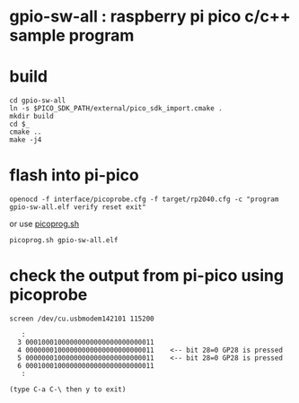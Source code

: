 # gpio-sw-all : raspberry pi pico c/c++ sample program

# build
```
cd gpio-sw-all
ln -s $PICO_SDK_PATH/external/pico_sdk_import.cmake .
mkdir build
cd $_
cmake ..
make -j4
```

# flash into pi-pico 
```
openocd -f interface/picoprobe.cfg -f target/rp2040.cfg -c "program gpio-sw-all.elf verify reset exit"
```

or use [picoprog.sh](https://gist.github.com/hidsh/4dc19284ddea311825950b2a1be621bc)
```
picoprog.sh gpio-sw-all.elf
```

# check the output from pi-pico using picoprobe

```
screen /dev/cu.usbmodem142101 115200

   :
  3 00010001000000000000000000000011
  4 00000001000000000000000000000011	<-- bit 28=0 GP28 is pressed
  5 00000001000000000000000000000011	<-- bit 28=0 GP28 is pressed
  6 00010001000000000000000000000011
   :

(type C-a C-\ then y to exit)
```

